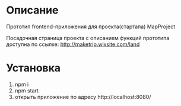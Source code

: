 # Описание

Прототип frontend-приложения для проекта(стартапа) MapProject

Посадочная страница проекта с описанием функций прототипа доступна по ссылке:
http://maketrip.wixsite.com/land

# Установка

1) npm i
2) npm start
3) открыть приложение по адресу http://localhost:8080/
